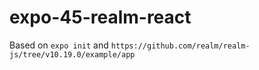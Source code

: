 # expo-45-realm-react

Based on `expo init` and `https://github.com/realm/realm-js/tree/v10.19.0/example/app`
